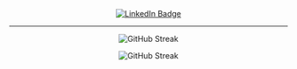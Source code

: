 <div align="center">
    <div id="badges">
    <a href="https://www.linkedin.com/in/ravneet-baansal">
        <img src="https://img.shields.io/badge/LinkedIn-blue?style=for-the-badge&logo=linkedin&logoColor=white" alt="LinkedIn Badge"/>
    </a>
    </div>
</div>
<hr>
<p align="center">
  <img src="http://github-readme-streak-stats.herokuapp.com?user=baansalravneet&theme=dark&background=000000" alt="GitHub Streak"/>
</p>

<p align="center">
  <img src="https://github-readme-stats.vercel.app/api/top-langs/?username=baansalravneet&layout=compact&theme=vision-friendly-dark" alt="GitHub Streak"/>
</p>
<!--
**baansalravneet/baansalravneet** is a ✨ _special_ ✨ repository because its `README.md` (this file) appears on your GitHub profile.

Here are some ideas to get you started:

- 🔭 I’m currently working on ...
- 🌱 I’m currently learning ...
- 👯 I’m looking to collaborate on ...
- 🤔 I’m looking for help with ...
- 💬 Ask me about ...
- 📫 How to reach me: ...
- 😄 Pronouns: ...
- ⚡ Fun fact: ...
-->
